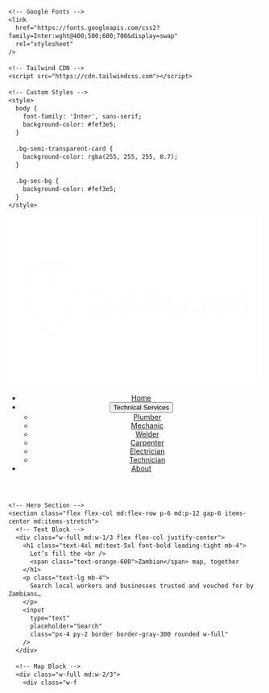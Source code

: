 <html lang="en">
  <head>
    <meta charset="UTF-8" />
    <meta name="viewport" content="width=device-width, initial-scale=1.0" />
    <title>ZedVouched</title>

    <!-- Google Fonts -->
    <link
      href="https://fonts.googleapis.com/css2?family=Inter:wght@400;500;600;700&display=swap"
      rel="stylesheet"
    />

    <!-- Tailwind CDN -->
    <script src="https://cdn.tailwindcss.com"></script>

    <!-- Custom Styles -->
    <style>
      body {
        font-family: 'Inter', sans-serif;
        background-color: #fef3e5;
      }

      .bg-semi-transparent-card {
        background-color: rgba(255, 255, 255, 0.7);
      }

      .bg-sec-bg {
        background-color: #fef3e5;
      }
    </style>
  </head>
  <body class="bg-sec-bg text-gray-800">
    <!-- Header -->
    <header class="flex items-center justify-between p-4 shadow bg-white">
      <img
        src="./images/logo_nobackground.png"
        alt="ZedVouched Logo"
        class="h-12"
      />
      <nav>
        <ul class="flex space-x-6 font-medium text-sm">
          <li><a href="#" class="hover:text-orange-600">Home</a></li>
          <li class="relative group">
            <button class="hover:text-orange-600">Technical Services</button>
            <ul class="absolute hidden mt-2 bg-white shadow-lg rounded group-hover:block text-sm z-10">
              <li><a href="#" class="block px-4 py-2 hover:bg-gray-100">Plumber</a></li>
              <li><a href="#" class="block px-4 py-2 hover:bg-gray-100">Mechanic</a></li>
              <li><a href="#" class="block px-4 py-2 hover:bg-gray-100">Welder</a></li>
              <li><a href="#" class="block px-4 py-2 hover:bg-gray-100">Carpenter</a></li>
              <li><a href="#" class="block px-4 py-2 hover:bg-gray-100">Electrician</a></li>
              <li><a href="#" class="block px-4 py-2 hover:bg-gray-100">Technician</a></li>
            </ul>
          </li>
          <li><a href="#" class="hover:text-orange-600">About</a></li>
        </ul>
      </nav>
    </header>

    <!-- Hero Section -->
    <section class="flex flex-col md:flex-row p-6 md:p-12 gap-6 items-center md:items-stretch">
      <!-- Text Block -->
      <div class="w-full md:w-1/3 flex flex-col justify-center">
        <h1 class="text-4xl md:text-5xl font-bold leading-tight mb-4">
          Let’s fill the <br />
          <span class="text-orange-600">Zambian</span> map, together
        </h1>
        <p class="text-lg mb-4">
          Search local workers and businesses trusted and vouched for by Zambians…
        </p>
        <input
          type="text"
          placeholder="Search"
          class="px-4 py-2 border border-gray-300 rounded w-full"
        />
      </div>

      <!-- Map Block -->
      <div class="w-full md:w-2/3">
        <div class="w-f
